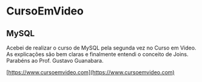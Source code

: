 # CursoEmVideo
## MySQL

Acebei de realizar o curso de MySQL pela segunda vez no Curso em Video.
As explicações são bem claras e finalmente entendi o conceito de Joins. Parabéns ao Prof. Gustavo Guanabara.

[https://www.cursoemvideo.com](https://www.cursoemvideo.com)
